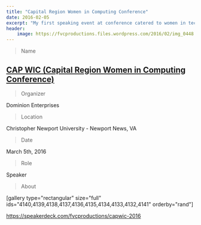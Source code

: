 ```yaml
---
title: "Capital Region Women in Computing Conference"
date: 2016-02-05
excerpt: "My first speaking event at conference catered to women in technology."
header:
    image: https://fvcproductions.files.wordpress.com/2016/02/img_0448.jpg
---
```


> Name

## <a title="CAP WIC (Capital Region Women in Computing Conference)" href="https://capwic.org " target="_blank">CAP WIC (Capital Region Women in Computing Conference)</a>

> Organizer

Dominion Enterprises

> Location

Christopher Newport University - Newport News, VA

> Date

March 5th, 2016

> Role

Speaker

> About

[gallery type="rectangular" size="full" ids="4140,4139,4138,4137,4136,4135,4134,4133,4132,4141" orderby="rand"]

https://speakerdeck.com/fvcproductions/capwic-2016
